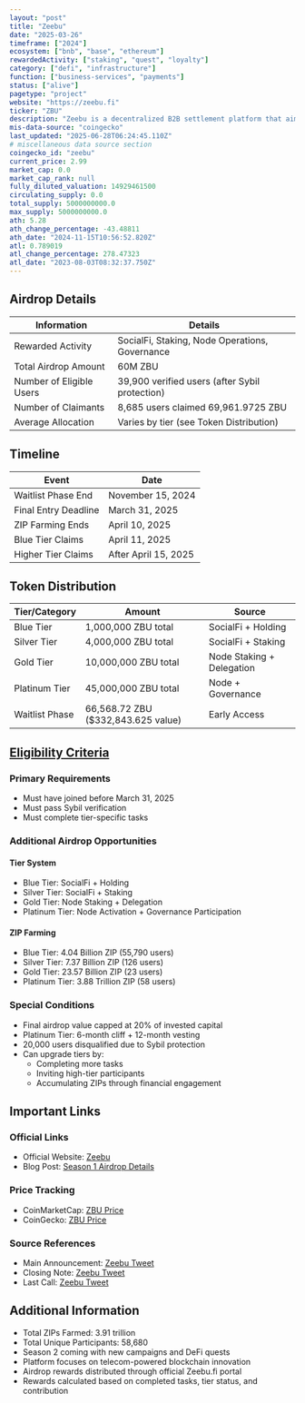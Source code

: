 ```yaml
---
layout: "post"
title: "Zeebu"
date: "2025-03-26"
timeframe: ["2024"]
ecosystem: ["bnb", "base", "ethereum"]
rewardedActivity: ["staking", "quest", "loyalty"]
category: ["defi", "infrastructure"]
function: ["business-services", "payments"]
status: ["alive"]
pagetype: "project"
website: "https://zeebu.fi"
ticker: "ZBU"
description: "Zeebu is a decentralized B2B settlement platform that aims to reshape enterprise payments through blockchain technology and DeFi solutions."
mis-data-source: "coingecko"
last_updated: "2025-06-28T06:24:45.110Z"
# miscellaneous data source section
coingecko_id: "zeebu"
current_price: 2.99
market_cap: 0.0
market_cap_rank: null
fully_diluted_valuation: 14929461500
circulating_supply: 0.0
total_supply: 5000000000.0
max_supply: 5000000000.0
ath: 5.28
ath_change_percentage: -43.48811
ath_date: "2024-11-15T10:56:52.820Z"
atl: 0.789019
atl_change_percentage: 278.47323
atl_date: "2023-08-03T08:32:37.750Z"
---
```


## Airdrop Details

| Information              | Details                                                     |
| ------------------------ | ----------------------------------------------------------- |
| Rewarded Activity        | SocialFi, Staking, Node Operations, Governance              |
| Total Airdrop Amount     | 60M ZBU                                                     |
| Number of Eligible Users | 39,900 verified users (after Sybil protection)             |
| Number of Claimants      | 8,685 users claimed 69,961.9725 ZBU                         |
| Average Allocation       | Varies by tier (see Token Distribution)                     |

## Timeline

| Event               | Date                                           |
| ------------------- | ---------------------------------------------- |
| Waitlist Phase End  | November 15, 2024                              |
| Final Entry Deadline | March 31, 2025                                |
| ZIP Farming Ends    | April 10, 2025                                |
| Blue Tier Claims    | April 11, 2025                                |
| Higher Tier Claims  | After April 15, 2025                          |

## Token Distribution

| Tier/Category      | Amount                                   | Source                    |
| ------------------ | ---------------------------------------- | ------------------------- |
| Blue Tier          | 1,000,000 ZBU total                      | SocialFi + Holding        |
| Silver Tier        | 4,000,000 ZBU total                      | SocialFi + Staking        |
| Gold Tier          | 10,000,000 ZBU total                     | Node Staking + Delegation |
| Platinum Tier      | 45,000,000 ZBU total                     | Node + Governance         |
| Waitlist Phase     | 66,568.72 ZBU ($332,843.625 value)       | Early Access              |

## [Eligibility Criteria](https://www.zeebu.com/blog/zbu-season-1-airdrop-official-distribution-timeline-claim-details)

### Primary Requirements

- Must have joined before March 31, 2025
- Must pass Sybil verification
- Must complete tier-specific tasks

### Additional Airdrop Opportunities

#### Tier System
- Blue Tier: SocialFi + Holding
- Silver Tier: SocialFi + Staking
- Gold Tier: Node Staking + Delegation
- Platinum Tier: Node Activation + Governance Participation

#### ZIP Farming
- Blue Tier: 4.04 Billion ZIP (55,790 users)
- Silver Tier: 7.37 Billion ZIP (126 users)
- Gold Tier: 23.57 Billion ZIP (23 users)
- Platinum Tier: 3.88 Trillion ZIP (58 users)

### Special Conditions

- Final airdrop value capped at 20% of invested capital
- Platinum Tier: 6-month cliff + 12-month vesting
- 20,000 users disqualified due to Sybil protection
- Can upgrade tiers by:
  - Completing more tasks
  - Inviting high-tier participants
  - Accumulating ZIPs through financial engagement

## Important Links

### Official Links

- Official Website: [Zeebu](https://zeebu.fi)
- Blog Post: [Season 1 Airdrop Details](https://www.zeebu.com/blog/zbu-season-1-airdrop-official-distribution-timeline-claim-details)

### Price Tracking

- CoinMarketCap: [ZBU Price](https://coinmarketcap.com/currencies/zeebu/)
- CoinGecko: [ZBU Price](https://www.coingecko.com/en/coins/zeebu)

### Source References

- Main Announcement: [Zeebu Tweet](https://x.com/zeebuofficial/status/1911124739143418151)
- Closing Note: [Zeebu Tweet](https://x.com/zeebuofficial/status/1915444081381302737)
- Last Call: [Zeebu Tweet](https://x.com/zeebuofficial/status/1910347161960694224)

## Additional Information

- Total ZIPs Farmed: 3.91 trillion
- Total Unique Participants: 58,680
- Season 2 coming with new campaigns and DeFi quests
- Platform focuses on telecom-powered blockchain innovation
- Airdrop rewards distributed through official Zeebu.fi portal
- Rewards calculated based on completed tasks, tier status, and contribution